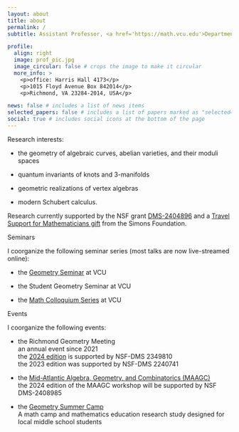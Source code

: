 ```yaml
---
layout: about
title: about
permalink: /
subtitle: Assistant Professor, <a href='https://math.vcu.edu'>Department of Mathematics and Applied Mathematics</a>, <a href='https://www.vcu.edu'>Virginia Commonwealth University</a>

profile:
  align: right
  image: prof_pic.jpg
  image_circular: false # crops the image to make it circular
  more_info: >
    <p>office: Harris Hall 4173</p>
    <p>1015 Floyd Avenue Box 842014</p>
    <p>Richmond, VA 23284-2014, USA</p>

news: false # includes a list of news items
selected_papers: false # includes a list of papers marked as "selected={true}"
social: true # includes social icons at the bottom of the page
---
```


Research interests:

- the geometry of algebraic curves, abelian varieties, and their moduli spaces

- quantum invariants of knots and 3-manifolds

- geometric realizations of vertex algebras

- modern Schubert calculus.

Research currently supported by the NSF grant <a href='https://www.nsf.gov/awardsearch/showAward?AWD_ID=2404896'>DMS-2404896</a> and a <a href='https://www.simonsfoundation.org/grant/travel-support-for-mathematicians/?tab=awardees'>Travel Support for Mathematicians gift</a> from the Simons Foundation.

Seminars

I coorganize the following seminar series (most talks are now live-streamed online):

- the <a href='https://researchseminars.org/seminar/vcugeomandtop'>Geometry Seminar</a> at VCU

- the Student Geometry Seminar at VCU

- the <a href='https://researchseminars.org/seminar/VCUcolloq'>Math Colloquium Series</a> at VCU

Events

I coorganize the following events:

- the Richmond Geometry Meeting<br/>
  an annual event since 2021<br/>
  the <a href='https://math.vcu.edu/rgm/'>2024 edition</a> is supported by NSF-DMS 2349810<br/>
  the 2023 edition was supported by NSF-DMS 2240741

- the <a href='https://www.maagc.info/richmond-2023'>Mid-Atlantic Algebra, Geometry, and Combinatorics (MAAGC)</a><br/>
  the 2024 edition of the MAAGC workshop will be supported by NSF DMS-2408985

- the <a href='https://news.vcu.edu/article/2023/06/twisted-in-knots-thats-a-good-thing-at-vcu-geometry-camp-for-middle-schoolers'>Geometry Summer Camp</a><br/>
  A math camp and mathematics education research study designed for local middle school students
